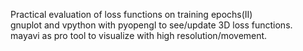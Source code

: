 Practical evaluation of loss functions on training epochs(II)
<br>gnuplot and vpython with pyopengl to see/update 3D loss functions.
<br>mayavi as pro tool to visualize with high resolution/movement.
